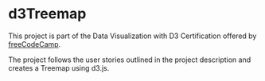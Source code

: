 # d3Treemap
This project is part of the Data Visualization with D3 Certification offered by [freeCodeCamp](https://learn.freecodecamp.org/).

The project follows the user stories outlined in the project description and creates a Treemap using d3.js.
